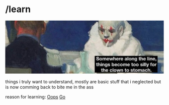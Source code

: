 # /learn
![downTOclown](docs/down_to_clown.jpg)

things i truly want to understand, mostly are basic stuff that i neglected but is now comming back to bite me in the ass

reason for learning:
[Oops](./LLD/why.md)
[Go](./GO/why.md)
